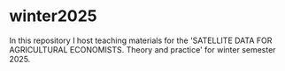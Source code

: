 # winter2025
In this repository I host teaching materials for the 'SATELLITE DATA FOR AGRICULTURAL ECONOMISTS. Theory and practice' for winter semester 2025.
